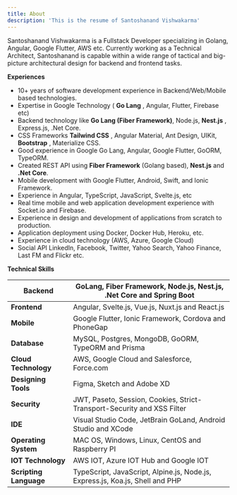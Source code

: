 ```yaml
---
title: About
description: 'This is the resume of Santoshanand Vishwakarma'
---
```

Santoshanand Vishwakarma is a Fullstack Developer specializing in Golang, Angular, Google Flutter, AWS etc. Currently working as a Technical Architect, Santoshanand is capable within a wide range of tactical and big-picture architectural design for backend and frontend tasks.


**Experiences**

- 10+ years of software development experience in Backend/Web/Mobile based technologies.
- Expertise in Google Technology ( **Go Lang** , Angular, Flutter, Firebase etc)
- Backend technology like **Go Lang (Fiber Framework)**, Node.js, **Nest.js** , Express.js, .Net Core.
- CSS Frameworks **Tailwind CSS** , Angular Material, Ant Design, UIKit, **Bootstrap** , Materialize CSS.
- Good experience in Google Go Lang, Angular, Google Flutter, GoORM, TypeORM.
- Created REST API using **Fiber Framework** (Golang based), **Nest.js** and **.Net Core**.
- Mobile development with Google Flutter, Android, Swift, and Ionic Framework.
- Experience in Angular, TypeScript, JavaScript, Svelte.js, etc
- Real time mobile and web application development experience with Socket.io and Firebase.
- Experience in design and development of applications from scratch to production.
- Application deployment using Docker, Docker Hub, Heroku, etc.
- Experience in cloud technology (AWS, Azure, Google Cloud)
- Social API LinkedIn, Facebook, Twitter, Yahoo Search, Yahoo Finance, Last FM and Flickr etc.

**Technical Skills**

| **Backend** | GoLang, Fiber Framework, Node.js, Nest.js, .Net Core and Spring Boot |
| --- | --- |
| **Frontend** | Angular, Svelte.js, Vue.js, Nuxt.js and React.js |
| **Mobile** | Google Flutter, Ionic Framework, Cordova and PhoneGap |
| **Database** | MySQL, Postgres, MongoDB, GoORM, TypeORM and Prisma |
| **Cloud Technology** | AWS, Google Cloud and Salesforce, Force.com |
| **Designing Tools** | Figma, Sketch and Adobe XD |
| **Security** | JWT, Paseto, Session, Cookies, Strict-Transport-Security and XSS Filter |
| **IDE** | Visual Studio Code, JetBrain GoLand, Android Studio and XCode |
| **Operating System** | MAC OS, Windows, Linux, CentOS and Raspberry PI |
| **IOT Technology** | AWS IOT, Azure IOT Hub and Google IOT |
| **Scripting Language** | TypeScript, JavaScript, Alpine.js, Node.js, Express.js, Koa.js, Shell and PHP |

